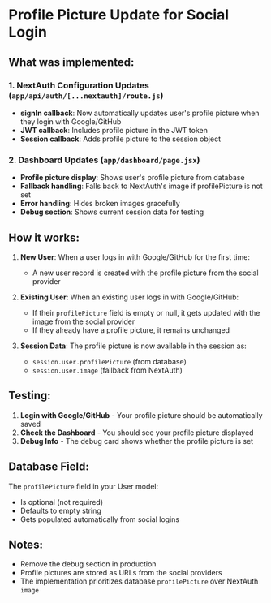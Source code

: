 # Profile Picture Update for Social Login

## What was implemented:

### 1. **NextAuth Configuration Updates** (`app/api/auth/[...nextauth]/route.js`)

- **signIn callback**: Now automatically updates user's profile picture when they login with Google/GitHub
- **JWT callback**: Includes profile picture in the JWT token
- **Session callback**: Adds profile picture to the session object

### 2. **Dashboard Updates** (`app/dashboard/page.jsx`)

- **Profile picture display**: Shows user's profile picture from database
- **Fallback handling**: Falls back to NextAuth's image if profilePicture is not set
- **Error handling**: Hides broken images gracefully
- **Debug section**: Shows current session data for testing

## How it works:

1. **New User**: When a user logs in with Google/GitHub for the first time:
   - A new user record is created with the profile picture from the social provider
   
2. **Existing User**: When an existing user logs in with Google/GitHub:
   - If their `profilePicture` field is empty or null, it gets updated with the image from the social provider
   - If they already have a profile picture, it remains unchanged

3. **Session Data**: The profile picture is now available in the session as:
   - `session.user.profilePicture` (from database)
   - `session.user.image` (fallback from NextAuth)

## Testing:

1. **Login with Google/GitHub** - Your profile picture should be automatically saved
2. **Check the Dashboard** - You should see your profile picture displayed
3. **Debug Info** - The debug card shows whether the profile picture is set

## Database Field:

The `profilePicture` field in your User model:
- Is optional (not required)
- Defaults to empty string
- Gets populated automatically from social logins

## Notes:

- Remove the debug section in production
- Profile pictures are stored as URLs from the social providers
- The implementation prioritizes database `profilePicture` over NextAuth `image`

